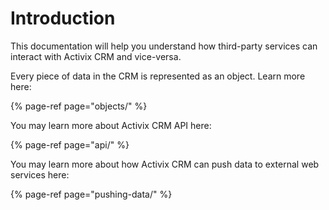 # Introduction

This documentation will help you understand how third-party services can interact with Activix CRM and vice-versa.

Every piece of data in the CRM is represented as an object. Learn more here:

{% page-ref page="objects/" %}

You may learn more about Activix CRM API here:

{% page-ref page="api/" %}

You may learn more about how Activix CRM can push data to external web services here:

{% page-ref page="pushing-data/" %}



